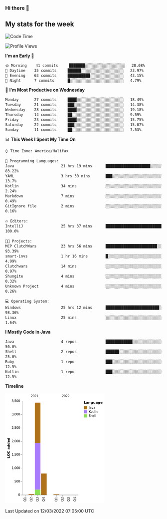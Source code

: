 ### Hi there 👋

## My stats for the week
<!--START_SECTION:waka-->
![Code Time](http://img.shields.io/badge/Code%20Time-59%20hrs-blue)

![Profile Views](http://img.shields.io/badge/Profile%20Views-178-blue)

**I'm an Early 🐤** 

```text
🌞 Morning    41 commits     ███████░░░░░░░░░░░░░░░░░░   28.08% 
🌆 Daytime    35 commits     ██████░░░░░░░░░░░░░░░░░░░   23.97% 
🌃 Evening    63 commits     ██████████░░░░░░░░░░░░░░░   43.15% 
🌙 Night      7 commits      █░░░░░░░░░░░░░░░░░░░░░░░░   4.79%

```
📅 **I'm Most Productive on Wednesday** 

```text
Monday       27 commits     ████░░░░░░░░░░░░░░░░░░░░░   18.49% 
Tuesday      21 commits     ███░░░░░░░░░░░░░░░░░░░░░░   14.38% 
Wednesday    28 commits     ████░░░░░░░░░░░░░░░░░░░░░   19.18% 
Thursday     14 commits     ██░░░░░░░░░░░░░░░░░░░░░░░   9.59% 
Friday       23 commits     ████░░░░░░░░░░░░░░░░░░░░░   15.75% 
Saturday     22 commits     ███░░░░░░░░░░░░░░░░░░░░░░   15.07% 
Sunday       11 commits     ██░░░░░░░░░░░░░░░░░░░░░░░   7.53%

```


📊 **This Week I Spent My Time On** 

```text
⌚︎ Time Zone: America/Halifax

💬 Programming Languages: 
Java                     21 hrs 19 mins      ████████████████████░░░░░   83.22% 
YAML                     3 hrs 30 mins       ███░░░░░░░░░░░░░░░░░░░░░░   13.7% 
Kotlin                   34 mins             ░░░░░░░░░░░░░░░░░░░░░░░░░   2.24% 
Markdown                 7 mins              ░░░░░░░░░░░░░░░░░░░░░░░░░   0.49% 
GitIgnore file           2 mins              ░░░░░░░░░░░░░░░░░░░░░░░░░   0.16%

🔥 Editors: 
IntelliJ                 25 hrs 37 mins      █████████████████████████   100.0%

🐱‍💻 Projects: 
MCP ClutchWars           23 hrs 56 mins      ███████████████████████░░   93.39% 
smart-invs               1 hr 16 mins        █░░░░░░░░░░░░░░░░░░░░░░░░   4.99% 
Clutchwars               14 mins             ░░░░░░░░░░░░░░░░░░░░░░░░░   0.97% 
Shungite                 4 mins              ░░░░░░░░░░░░░░░░░░░░░░░░░   0.32% 
Unknown Project          4 mins              ░░░░░░░░░░░░░░░░░░░░░░░░░   0.26%

💻 Operating System: 
Windows                  25 hrs 12 mins      ████████████████████████░   98.36% 
Linux                    25 mins             ░░░░░░░░░░░░░░░░░░░░░░░░░   1.64%

```

**I Mostly Code in Java** 

```text
Java                     4 repos             ████████████░░░░░░░░░░░░░   50.0% 
Shell                    2 repos             ██████░░░░░░░░░░░░░░░░░░░   25.0% 
Ruby                     1 repo              ███░░░░░░░░░░░░░░░░░░░░░░   12.5% 
Kotlin                   1 repo              ███░░░░░░░░░░░░░░░░░░░░░░   12.5%

```


**Timeline**

![Chart not found](https://raw.githubusercontent.com/lyndseyy/lyndseyy/main/charts/bar_graph.png) 


 Last Updated on 12/03/2022 07:05:00 UTC
<!--END_SECTION:waka-->